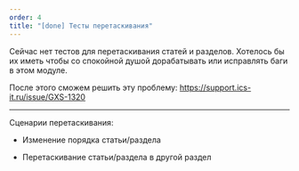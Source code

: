```yaml
---
order: 4
title: "[done] Тесты перетаскивания"
---
```


Сейчас нет тестов для перетаскивания статей и разделов. Хотелось бы их иметь чтобы со спокойной душой дорабатывать или исправлять баги в этом модуле.



После этого сможем решить эту проблему: https://support.ics-it.ru/issue/GXS-1320

---

Сценарии перетаскивания:

-  Изменение порядка статьи/раздела

-  Перетаскивание статьи/раздела в другой раздел